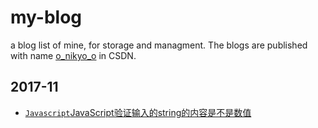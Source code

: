 # my-blog
a blog list of mine, for storage and managment. The blogs are published with name [o_nikyo_o](http://blog.csdn.net/o_nikyo_o) in CSDN.

## 2017-11

- [`Javascript`JavaScript验证输入的string的内容是不是数值](./JavaScript验证输入的string的内容是不是数值.md)

